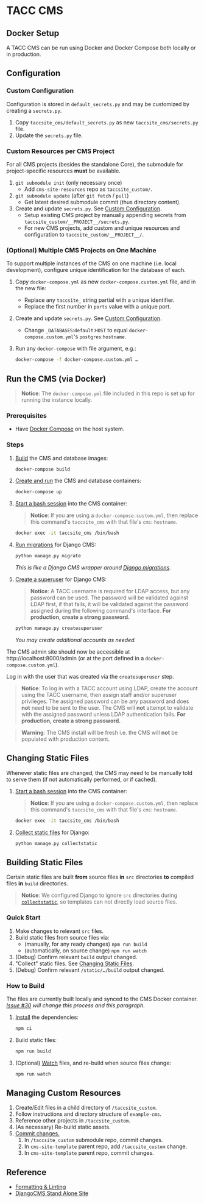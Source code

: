 # TACC CMS

## Docker Setup

A TACC CMS can be run using Docker and Docker Compose both locally or in production.

## Configuration

### Custom Configuration

Configuration is stored in `default_secrets.py` and may be customized by creating a `secrets.py`.

1. Copy `taccsite_cms/default_secrets.py` as new `taccsite_cms/secrets.py` file.
2. Update the `secrets.py` file.

### Custom Resources per CMS Project

For all CMS projects (besides the standalone Core), the submodule for project-specific resources __must__ be available.

1. `git submodule init` (only necessary once)
    - Add `cms-site-resources` repo as `taccsite_custom/`.
2. `git submodule update` (after `git fetch` / `pull`)
    - Get latest desired submodule commit (thus directory content).
3. Create and update `secrets.py`. See [Custom Configuration](#Optional%20Custom%20Configuration).
    - Setup existing CMS project by manually appending secrets from `taccsite_custom/__PROJECT__/secrets.py`.
    - For new CMS projects, add custom and unique resources and configuration to `taccsite_custom/__PROJECT__/`.

### (Optional) Multiple CMS Projects on One Machine

To support multiple instances of the CMS on one machine (i.e. local development), configure unique identification for the database of each.

1. Copy `docker-compose.yml` as new `docker-compose.custom.yml` file, and in the new file:
    - Replace any `taccsite_` string partial with a unique identifier.
    - Replace the first number in `ports` value with a unique port.
2. Create and update `secrets.py`. See [Custom Configuration](Optional%20Custom%20Configuration).
    - Change `_DATABASES`:`default`:`HOST` to equal `docker-compose.custom.yml`'s `postgres`:`hostname`.
3. Run any `docker-compose` with file argument, e.g.:

    ```bash
    docker-compose -f docker-compose.custom.yml …
    ```

## Run the CMS (via Docker)

> __Notice__: The `docker-compose.yml` file included in this repo is set up for running the instance locally.

### Prerequisites

- Have [Docker Compose](https://docs.docker.com/compose/) on the host system.

### Steps

1. [Build][docker-compose-build] the CMS and database images:

    ```bash
    docker-compose build
    ```

2. [Create and run][docker-compose-up] the CMS and database containers:

    ```bash
    docker-compose up
    ```

3. [Start a bash session][docker-exec-bash] into the CMS container:

    > __Notice__: If you are using a `docker-compose.custom.yml`, then replace this command's `taccsite_cms` with that file's `cms`: `hostname`.

    ```bash
    docker exec -it taccsite_cms /bin/bash
    ```

4. [Run migrations][django-cms-migrate] for Django CMS:

    ```bash
    python manage.py migrate
    ```

    _This is like a Django CMS wrapper around [Django migrations][django-cms-migrate]._

5. [Create a superuser][django-cms-su] for Django CMS:

    > __Notice__: A TACC username is required for LDAP access, but any password can be used. The password will be validated against LDAP first, if that fails, it will be validated against the password assigned during the following command's interface. __For production, create a strong password.__

    ```bash
    python manage.py createsuperuser
    ```

    _You may create additional accounts as needed._

The CMS admin site should now be accessible at http://localhost:8000/admin (or at the port defined in a `docker-compose.custom.yml`).


[docker-exec-bash]: https://docs.docker.com/engine/reference/commandline/exec/#run-docker-exec-on-a-running-container

[docker-compose-up]: https://docs.docker.com/compose/reference/up/
[docker-compose-build]: https://docs.docker.com/compose/reference/build/

[django-migrate]: https://docs.djangoproject.com/en/2.2/topics/migrations/

[django-collectstatic]: https://docs.djangoproject.com/en/2.2/ref/contrib/staticfiles/#django-admin-collectstatic

[django-cms-migrate]: http://docs.django-cms.org/en/latest/how_to/install.html#database-tables
[django-cms-su]: http://docs.django-cms.org/en/latest/how_to/install.html#admin-user


Log in with the user that was created via the `createsuperuser` step.

> __Notice__: To log in with a TACC account using LDAP, create the account using the TACC username, then assign staff and/or superuser privileges. The assigned password can be any password and does __not__ need to be sent to the user. The CMS will __not__ attempt to validate with the assigned password unless LDAP authentication fails. __For production, create a strong password.__

> __Warning__: The CMS install will be fresh i.e. the CMS will __not__ be populated with production content.

## Changing Static Files

Whenever static files are changed, the CMS may need to be manually told to serve them (if not automatically performed, or if cached).

1. [Start a bash session][docker-exec-bash] into the CMS container:

    > __Notice__: If you are using a `docker-compose.custom.yml`, then replace this command's `taccsite_cms` with that file's `cms`: `hostname`.

    ```bash
    docker exec -it taccsite_cms /bin/bash
    ```

2. [Collect static files][django-collectstatic] for Django:

    ```bash
    python manage.py collectstatic
    ```

## Building Static Files

Certain static files are built __from__ source files __in__ `src` directories __to__ compiled files __in__ `build` directories.

> __Notice__: We configured Django to ignore `src` directories during [`collectstatic`][django-collectstatic], so templates can not directly load source files.

### Quick Start

1. Make changes to relevant `src` files.
2. Build static files from source files via:
    - (manually, for any ready changes) `npm run build`
    - (automatically, on source change) `npm run watch`
3. (Debug) Confirm relevant `build` output changed.
4. "Collect" static files. See [Changing Static Files](#Changing%20Static%20Files).
5. (Debug) Confirm relevant `/static/…/build` output changed.

### How to Build

The files are currently built locally and synced to the CMS Docker container. _[Issue #30](https://gitlab.tacc.utexas.edu/wma-cms/cms-site-template/issues/30) will change this process and this paragraph._

1. [Install][npm-cli-install] the dependencies:

    ```bash
    npm ci
    ```

2. Build static files:

    ```bash
    npm run build
    ```

3. (Optional) [Watch][npm-pkg-watch] files, and re-build when source files change:

    ```bash
    npm run watch
    ```

[npm-cli-install]: https://docs.npmjs.com/cli/install
[npm-pkg-watch]: https://www.npmjs.com/package/npm-watch

## Managing Custom Resources

1. Create/Edit files in a child directory of `/taccsite_custom`.
2. Follow instructions and directory structure of `example-cms`.
3. Reference other projects in `/taccsite_custom`.
4. (As necessary) Re-build static assets.
5. [Commit changes.](#Commit%20Changes)
    1. In `/taccsite_custom` submodule repo, commit changes.
    2. In `cms-site-template` parent repo, add `/taccsite_custom` change.
    3. In `cms-site-template` parent repo, commit changes.

## Reference

- [Formatting & Linting](https://confluence.tacc.utexas.edu/x/HoBGCw)
- [DjangoCMS Stand Alone Site](https://confluence.tacc.utexas.edu/x/G4G-Ag)
